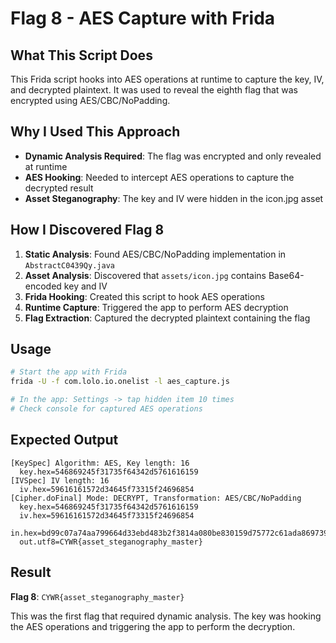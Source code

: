 # Flag 8 - AES Capture with Frida

## What This Script Does
This Frida script hooks into AES operations at runtime to capture the key, IV, and decrypted plaintext. It was used to reveal the eighth flag that was encrypted using AES/CBC/NoPadding.

## Why I Used This Approach
- **Dynamic Analysis Required**: The flag was encrypted and only revealed at runtime
- **AES Hooking**: Needed to intercept AES operations to capture the decrypted result
- **Asset Steganography**: The key and IV were hidden in the icon.jpg asset

## How I Discovered Flag 8
1. **Static Analysis**: Found AES/CBC/NoPadding implementation in `AbstractC0439Qy.java`
2. **Asset Analysis**: Discovered that `assets/icon.jpg` contains Base64-encoded key and IV
3. **Frida Hooking**: Created this script to hook AES operations
4. **Runtime Capture**: Triggered the app to perform AES decryption
5. **Flag Extraction**: Captured the decrypted plaintext containing the flag

## Usage
```bash
# Start the app with Frida
frida -U -f com.lolo.io.onelist -l aes_capture.js

# In the app: Settings -> tap hidden item 10 times
# Check console for captured AES operations
```

## Expected Output
```
[KeySpec] Algorithm: AES, Key length: 16
  key.hex=546869245f31735f64342d5761616159
[IVSpec] IV length: 16
  iv.hex=59616161572d34645f73315f24696854
[Cipher.doFinal] Mode: DECRYPT, Transformation: AES/CBC/NoPadding
  key.hex=546869245f31735f64342d5761616159
  iv.hex=59616161572d34645f73315f24696854
  in.hex=bd99c07a74aa799664d33ebd483b2f3814a080be830159d75772c61ada869739
  out.utf8=CYWR{asset_steganography_master}
```

## Result
**Flag 8**: `CYWR{asset_steganography_master}`

This was the first flag that required dynamic analysis. The key was hooking the AES operations and triggering the app to perform the decryption.